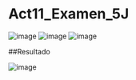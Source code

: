 # Act11_Examen_5J
![image](https://github.com/user-attachments/assets/f1056325-0edf-47cb-931d-4f9934dc691f)
![image](https://github.com/user-attachments/assets/beb7a100-38dc-449e-88ca-9713fe003a44)
![image](https://github.com/user-attachments/assets/14d2e7c7-39ba-4e7e-9b70-773558cd69b9)

##Resultado

![image](https://github.com/user-attachments/assets/df0b83ea-3c23-4bd6-ac2f-d9f87975bd55)




